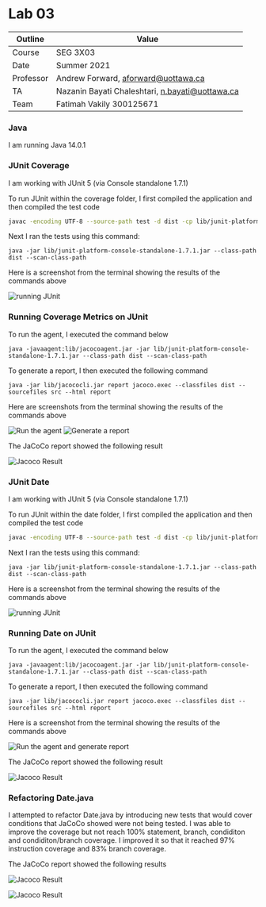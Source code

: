 # Lab 03
| Outline | Value |
| --- | --- |
| Course | SEG 3X03 |
| Date | Summer 2021 |
| Professor | Andrew Forward, aforward@uottawa.ca |
| TA | Nazanin Bayati Chaleshtari, n.bayati@uottawa.ca|
| Team | Fatimah Vakily 300125671 |



### Java
I am running Java 14.0.1


### JUnit Coverage
I am working with JUnit 5 (via Console standalone 1.7.1)

To run JUnit within the coverage folder, I first compiled the application and then compiled the test code

```bash
javac -encoding UTF-8 --source-path test -d dist -cp lib/junit-platform-console-standalone-1.7.1.jar test/*.java src/*.java
```

Next I ran the tests using this command:

```
java -jar lib/junit-platform-console-standalone-1.7.1.jar --class-path dist --scan-class-path
```


Here is a screenshot from the terminal showing the results of the commands above

![running JUnit](https://user-images.githubusercontent.com/55173033/120686282-d42b8280-c46e-11eb-99b2-0d3549041987.png)




### Running Coverage Metrics on JUnit

To run the agent, I executed the command below

```
java -javaagent:lib/jacocoagent.jar -jar lib/junit-platform-console-standalone-1.7.1.jar --class-path dist --scan-class-path
```

To generate a report, I then executed the following command
```
java -jar lib/jacococli.jar report jacoco.exec --classfiles dist --sourcefiles src --html report
```

Here are screenshots from the terminal showing the results of the commands above

![Run the agent](https://user-images.githubusercontent.com/55173033/120686333-dee61780-c46e-11eb-8f60-fe59006e942e.png)
![Generate a report](https://user-images.githubusercontent.com/55173033/120686362-e4436200-c46e-11eb-89fc-7c47955d1ce1.png)



The JaCoCo report showed the following result

![Jacoco Result](https://user-images.githubusercontent.com/55173033/120686394-ea394300-c46e-11eb-9458-72ebaa7fed47.png)






### JUnit Date
I am working with JUnit 5 (via Console standalone 1.7.1)

To run JUnit within the date folder, I first compiled the application and then compiled the test code

```bash
javac -encoding UTF-8 --source-path test -d dist -cp lib/junit-platform-console-standalone-1.7.1.jar test/*.java src/*.java
```

Next I ran the tests using this command:

```
java -jar lib/junit-platform-console-standalone-1.7.1.jar --class-path dist --scan-class-path
```


Here is a screenshot from the terminal showing the results of the commands above

![running JUnit](https://user-images.githubusercontent.com/55173033/120686425-f1605100-c46e-11eb-8da3-c81ffc4bf20c.png)




### Running Date on JUnit

To run the agent, I executed the command below

```
java -javaagent:lib/jacocoagent.jar -jar lib/junit-platform-console-standalone-1.7.1.jar --class-path dist --scan-class-path
```

To generate a report, I then executed the following command
```
java -jar lib/jacococli.jar report jacoco.exec --classfiles dist --sourcefiles src --html report
```

Here is a screenshot from the terminal showing the results of the commands above

![Run the agent and generate report](https://user-images.githubusercontent.com/55173033/120686441-f6bd9b80-c46e-11eb-9d65-78e1ec6a9fad.png)



The JaCoCo report showed the following result

![Jacoco Result](https://user-images.githubusercontent.com/55173033/120686469-fcb37c80-c46e-11eb-9127-32850c4da523.png)





### Refactoring Date.java

I attempted to refactor Date.java by introducing new tests that would cover conditions that JaCoCo showed were not being tested. I was able to improve the coverage but not reach 100% statement, branch, condiditon and condiditon/branch coverage. I improved it so that it reached 97% instruction coverage and 83% branch coverage.

The JaCoCo report showed the following results

![Jacoco Result](https://user-images.githubusercontent.com/55173033/120686487-0341f400-c46f-11eb-8d3a-bad03ed46587.png)

![Jacoco Result](https://user-images.githubusercontent.com/55173033/120686511-0937d500-c46f-11eb-9ffe-82d908579567.png)
